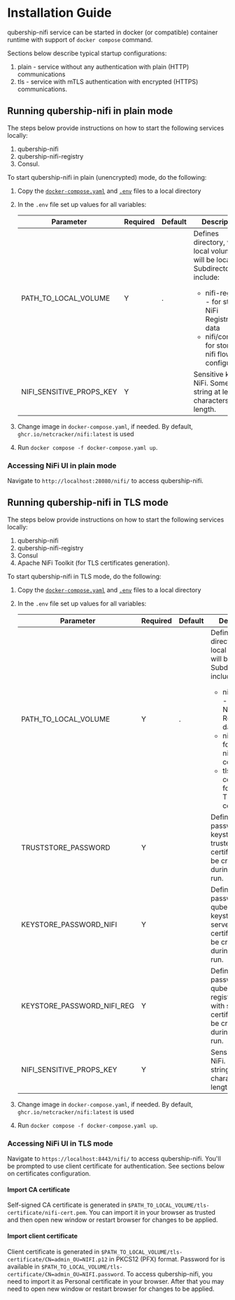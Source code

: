 # Installation Guide

qubership-nifi service can be started in docker (or compatible) container runtime with support of `docker compose` command.

Sections below describe typical startup configurations:
1. plain - service without any authentication with plain (HTTP) communications
2. tls - service with mTLS authentication with encrypted (HTTPS) communications.

## Running qubership-nifi in plain mode

The steps below provide instructions on how to start the following services locally:
1. qubership-nifi
2. qubership-nifi-registry
3. Consul.

To start qubership-nifi in plain (unencrypted) mode, do the following:
1. Copy the [`docker-compose.yaml`](../dev/plain/docker-compose.yml) and [`.env`](../dev/plain/.env) files to a local directory
2. In the `.env` file set up values for all variables:

   | Parameter                  | Required | Default | Description                                                                                                                                                                                                 |
   |----------------------------|----------|---------|-------------------------------------------------------------------------------------------------------------------------------------------------------------------------------------------------------------|
   | PATH_TO_LOCAL_VOLUME       | Y        | .       | Defines directory, where local volumes will be located. Subdirectories include:<ul><li>nifi-registry/ - for storing NiFi Registry's data</li><li>nifi/conf/ - for storing nifi flow configuration</li></ul> |
   | NIFI_SENSITIVE_PROPS_KEY   | Y        |         | Sensitive key for NiFi. Some string at least 12 characters in length.                                                                                                                                       |

3. Change image in `docker-compose.yaml`, if needed. By default, `ghcr.io/netcracker/nifi:latest` is used
4. Run `docker compose -f docker-compose.yaml up`.

### Accessing NiFi UI in plain mode

Navigate to `http://localhost:28080/nifi/` to access qubership-nifi.

## Running qubership-nifi in TLS mode

The steps below provide instructions on how to start the following services locally:
1. qubership-nifi
2. qubership-nifi-registry
3. Consul
4. Apache NiFi Toolkit (for TLS certificates generation).

To start qubership-nifi in TLS mode, do the following:
1. Copy the [`docker-compose.yaml`](../dev/tls/docker-compose.yml) and [`.env`](../dev/tls/.env) files to a local directory
2. In the `.env` file set up values for all variables:

    | Parameter                  | Required | Default | Description                                                                                                                                                                                                                                                          |
    |----------------------------|----------|---------|----------------------------------------------------------------------------------------------------------------------------------------------------------------------------------------------------------------------------------------------------------------------|
    | PATH_TO_LOCAL_VOLUME       | Y        | .       | Defines directory, where local volumes will be located. Subdirectories include:<ul><li>nifi-registry/ - for storing NiFi Registry's data</li><li>nifi/conf/ - for storing nifi flow configuration</li><li>tls-certificate/ - for storing TLS certificates</li></ul>  |
    | TRUSTSTORE_PASSWORD        | Y        |         | Defines password for keystore with trusted certificates. It'll be created during the first run.                                                                                                                                                                      |
    | KEYSTORE_PASSWORD_NIFI     | Y        |         | Defines password for qubership-nifi keystore with server certificates. It'll be created during the first run.                                                                                                                                                        |
    | KEYSTORE_PASSWORD_NIFI_REG | Y        |         | Defines password for qubership-nifi-registry keystore with server certificates. It'll be created during the first run.                                                                                                                                               |
    | NIFI_SENSITIVE_PROPS_KEY   | Y        |         | Sensitive key for NiFi. Some string at least 12 characters in length.                                                                                                                                                                                                |

3. Change image in `docker-compose.yaml`, if needed. By default, `ghcr.io/netcracker/nifi:latest` is used
4. Run `docker compose -f docker-compose.yaml up`.

### Accessing NiFi UI in TLS mode

Navigate to `https://localhost:8443/nifi/` to access qubership-nifi.
You'll be prompted to use client certificate for authentication.
See sections below on certificates configuration.

#### Import CA certificate

Self-signed CA certificate is generated in `$PATH_TO_LOCAL_VOLUME/tls-certificate/nifi-cert.pem`.
You can import it in your browser as trusted and then open new window or restart browser for changes to be applied.

#### Import client certificate

Client certificate is generated in `$PATH_TO_LOCAL_VOLUME/tls-certificate/CN=admin_OU=NIFI.p12` in PKCS12 (PFX) format.
Password for is available in `$PATH_TO_LOCAL_VOLUME/tls-certificate/CN=admin_OU=NIFI.password`.
To access qubership-nifi, you need to import it as Personal certificate in your browser.
After that you may need to open new window or restart browser for changes to be applied.